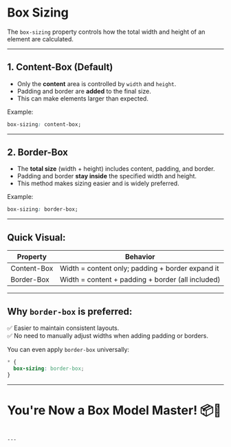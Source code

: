 # Box Sizing

The `box-sizing` property controls how the total width and height of an element are calculated.

---

## 1. Content-Box (Default)

- Only the **content** area is controlled by `width` and `height`.
- Padding and border are **added** to the final size.
- This can make elements larger than expected.

Example:
```css
box-sizing: content-box;
```

---

## 2. Border-Box

- The **total size** (width + height) includes content, padding, and border.
- Padding and border **stay inside** the specified width and height.
- This method makes sizing easier and is widely preferred.

Example:
```css
box-sizing: border-box;
```

---

## Quick Visual:

| Property       | Behavior                                       |
|----------------|-------------------------------------------------|
| Content-Box    | Width = content only; padding + border expand it |
| Border-Box     | Width = content + padding + border (all included) |

---

## Why `border-box` is preferred:

✅ Easier to maintain consistent layouts.  
✅ No need to manually adjust widths when adding padding or borders.

You can even apply `border-box` universally:
```css
* {
  box-sizing: border-box;
}
```

---

# You're Now a Box Model Master! 📦👑
```

---